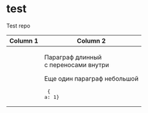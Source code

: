 # test
Test repo

| Column 1 | Column 2 |
|----------|----------|
|          |<p> Параграф длинный <br /> с переносами внутри</p> <p>Еще один параграф небольшой</p><pre> {<br />a: 1} </pre> |
